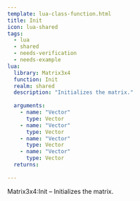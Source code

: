 ```yaml
---
template: lua-class-function.html
title: Init
icon: lua-shared
tags:
  - lua
  - shared
  - needs-verification
  - needs-example
lua:
  library: Matrix3x4
  function: Init
  realm: shared
  description: "Initializes the matrix."
  
  arguments:
    - name: "Vector"
      type: Vector
    - name: "Vector"
      type: Vector
    - name: "Vector"
      type: Vector
    - name: "Vector"
      type: Vector
  returns:
    
---
```


<div class="lua__search__keywords">
Matrix3x4:Init &#x2013; Initializes the matrix.
</div>

